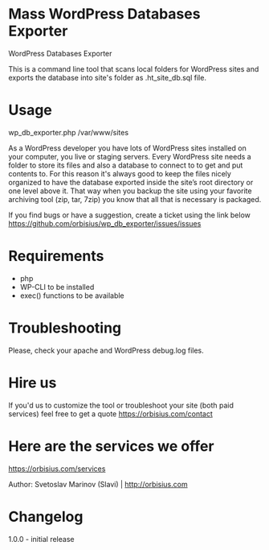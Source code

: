 # Mass WordPress Databases Exporter
WordPress Databases Exporter

This is a command line tool that scans local folders for WordPress sites and exports the database into site's folder as .ht_site_db.sql file.

# Usage
wp_db_exporter.php /var/www/sites

As a WordPress developer you have lots of WordPress sites installed on your computer, you live or staging servers. 
Every WordPress site needs a folder to store its files and also a database to connect to to get and put contents to. 
For this reason it's always good to keep the files nicely organized to have the database exported inside the site’s root directory or one level above it. That way when you backup the site using your favorite archiving tool (zip, tar, 7zip) you know that all that is necessary is packaged.

If you find bugs or have a suggestion, create a ticket using the link below
https://github.com/orbisius/wp_db_exporter/issues/issues

# Requirements
- php
- WP-CLI to be installed
- exec() functions to be available

# Troubleshooting
Please, check your apache and WordPress debug.log files.

# Hire us
If you'd us to customize the tool or troubleshoot your site (both paid services) feel free to get a quote
https://orbisius.com/contact

# Here are the services we offer
https://orbisius.com/services

Author: Svetoslav Marinov (Slavi) | http://orbisius.com

# Changelog

1.0.0 - initial release
